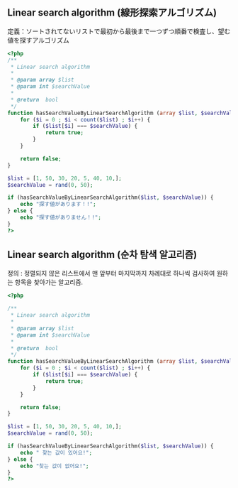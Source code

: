 ## Linear search algorithm (線形探索アルゴリズム)

定義：ソートされてないリストで最初から最後まで一つずつ順番で検査し、望む値を探すアルゴリズム



```php
<?php 
/**
 * Linear search algorithm
 *
 * @param array $list
 * @param int $searchValue
 *
 * @return  bool
 */
function hasSearchValueByLinearSearchAlgorithm (array $list, $searchValue) {
    for ($i = 0 ; $i < count($list) ; $i++) {
        if ($list[$i] === $searchValue) {
            return true;
        }
    }

    return false;
}

$list = [1, 50, 30, 20, 5, 40, 10,];
$searchValue = rand(0, 50);

if (hasSearchValueByLinearSearchAlgorithm($list, $searchValue)) {
    echo "探す値があります！!";
} else {
    echo "探す値がありません！!";
}
?>
```

## 

## Linear search algorithm (순차 탐색 알고리즘)

정의 : 정렬되지 않은 리스트에서 맨 앞부터 마지막까지 차례대로 하나씩 검사하여 원하는 항목을 찾아가는 알고리즘.



```php
<?php 
    
/**
 * Linear search algorithm
 *
 * @param array $list
 * @param int $searchValue
 *
 * @return  bool
 */
function hasSearchValueByLinearSearchAlgorithm (array $list, $searchValue) {
    for ($i = 0 ; $i < count($list) ; $i++) {
        if ($list[$i] === $searchValue) {
            return true;
        }
    }

    return false;
}

$list = [1, 50, 30, 20, 5, 40, 10,];
$searchValue = rand(0, 50);

if (hasSearchValueByLinearSearchAlgorithm($list, $searchValue)) {
    echo " 찾는 값이 있어요!";
} else {
    echo "찾는 값이 없어요!";
}
?>
```

## 